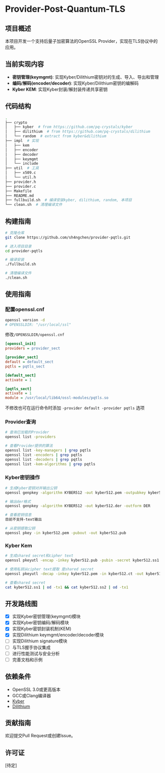 # Provider-Post-Quantum-TLS

## 项目概述

本项目开发一个支持后量子加密算法的OpenSSL Provider，实现在TLS协议中的应用。

## 当前实现内容

- **密钥管理(keymgmt)**: 实现Kyber/Dilithium密钥对的生成、导入、导出和管理
- **编码/解码(encoder/decoder)**: 实现Kyber/Dilithium密钥的编解码
- **Kyber KEM**: 实现Kyber封装/解封装传递共享密钥

## 代码结构

```bash
.
├── crypto
│   ├── kyber  # from https://github.com/pq-crystals/kyber
│   ├── dilithium  # from https://github.com/pq-crystals/dilithium
│   └── random  # extract from kyber&dilithium
├── impl  # 实现
│   ├── kem
│   ├── encoder
│   ├── decoder
│   ├── keymgmt
│   └── include
├── util  # 工具
│   ├── x509.c
│   └── util.h
├── provider.h
├── provider.c
├── Makefile
├── README.md
├── fullbuild.sh  # 编译安装kyber, dilithium, random, 本项目
└── clean.sh  # 清理编译文件
```

## 构建指南

```bash
# 克隆仓库
git clone https://github.com/sh4ngchen/provider-pqtls.git

# 进入项目目录
cd provider-pqtls

# 编译安装
./fullbuild.sh

# 清理编译文件
./clean.sh
```

## 使用指南

### 配置openssl.cnf

```bash
openssl version -d
# OPENSSLDIR: "/usr/local/ssl"
```

修改`/OPENSSLDIR/openssl.cnf`
```ini
[openssl_init]
providers = provider_sect

[provider_sect]
default = default_sect
pqtls = pqtls_sect

[default_sect]
activate = 1

[pqtls_sect]
activate = 1
module = /usr/local/lib64/ossl-modules/pqtls.so
```

不修改也可在运行命令时添加 `-provider default -provider pqtls` 选项

### Provider查询

```bash
# 查询已加载的Provider
openssl list -providers

# 查看Provider提供的算法
openssl list -key-managers | grep pqtls
openssl list -encoders | grep pqtls
openssl list -decoders | grep pqtls
openssl list -kem-algorithms | grep pqtls
```

### Kyber密钥操作

```bash
# 生成Kyber密钥对并输出公钥
openssl genpkey -algorithm KYBER512 -out kyber512.pem -outpubkey kyber512.pub

# 输出der格式
openssl genpkey -algorithm KYBER512 -out kyber512.der -outform DER

# 查看密钥信息
目前不支持-text输出

# 从密钥提取公钥
openssl pkey -in kyber512.pem -pubout -out kyber512.pub
```

### Kyber Kem

```bash
# 生成shared secret和cipher text
openssl pkeyutl -encap -inkey kyber512.pub -pubin -secret kyber512.ss1 -out kyber512.ct

# 使用私钥从cipher text提取 是shared secret
openssl pkeyutl -decap -inkey kyber512.pem -in kyber512.ct -out kyber512.ss2

# 查看shared secret
cat kyber512.ss1 | od -tx1 && cat kyber512.ss2 | od -tx1
```

## 开发路线图

- [x] 实现Kyber密钥管理(keymgmt)模块
- [x] 实现Kyber密钥编码/解码模块
- [x] 实现Kyber密钥封装机制(KEM)
- [x] 实现Dilithium keymgmt/encoder/decoder模块
- [ ] 实现Dilithium signature模块
- [ ] 与TLS握手协议集成
- [ ] 进行性能测试与安全分析
- [ ] 完善文档和示例

## 依赖条件

- OpenSSL 3.0或更高版本
- GCC或Clang编译器
- [Kyber](https://github.com/pq-crystals/kyber)
- [Dilithium](https://github.com/pq-crystals/dilithium)

## 贡献指南

欢迎提交Pull Request或创建Issue。

## 许可证

[待定]
